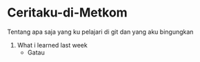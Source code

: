# Ceritaku-di-Metkom
Tentang apa saja yang ku pelajari di git dan yang aku bingungkan
1. What i learned last week
    * Gatau